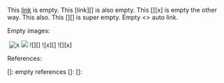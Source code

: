 This [link]() is empty.
This [link][] is also empty.
This [][x] is empty the other way.
This [](x) also.
This [][] is super empty.
Empty <> auto link.

Empty images:

![]()
![x]()
![](x)
![][]
![x][]
![][x]

References:

[]: empty references
[]: 
[]:


